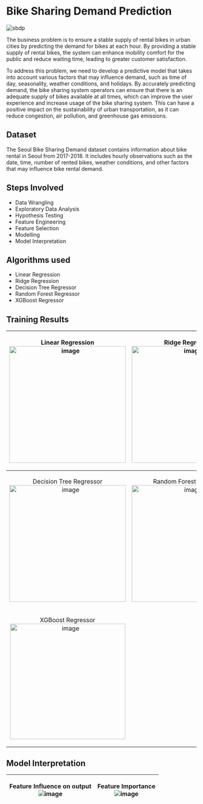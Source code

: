# Bike Sharing Demand Prediction

<img  alt="sbdp" src="https://user-images.githubusercontent.com/56977388/225399794-b598b9c3-893c-4b13-ae2c-9d6d0e886994.png">

The business problem is to ensure a stable supply of rental bikes in urban cities by predicting the demand for bikes at each hour. By providing a stable supply of rental bikes, the system can enhance mobility comfort for the public and reduce waiting time, leading to greater customer satisfaction.

To address this problem, we need to develop a predictive model that takes into account various factors that may influence demand, such as time of day, seasonality, weather conditions, and holidays. By accurately predicting demand, the bike sharing system operators can ensure that there is an adequate supply of bikes available at all times, which can improve the user experience and increase usage of the bike sharing system. This can have a positive impact on the sustainability of urban transportation, as it can reduce congestion, air pollution, and greenhouse gas emissions.

## Dataset

The Seoul Bike Sharing Demand dataset contains information about bike rental in Seoul from 2017-2018. It includes hourly observations such as the date, time, number of rented bikes, weather conditions, and other factors that may influence bike rental demand.

## Steps Involved

- Data Wrangling
- Exploratory Data Analysis
- Hypothesis Testing
- Feature Engineering
- Feature Selection
- Modelling
- Model Interpretation

## Algorithms used

- Linear Regression
- Ridge Regression
- Decision Tree Regressor
- Random Forest Regressor
- XGBoost Regressor

## Training Results

| <p align="center">   Linear Regression<br>   <img width="308" alt="image" src="https://user-images.githubusercontent.com/56977388/225401862-23ac89e6-59d8-4471-ba1d-dc78bc86a3ea.png"> </p>       | <p align="center">   Ridge Regression<br>   <img width="308" alt="image" src="https://user-images.githubusercontent.com/56977388/225402938-95caf933-42b8-4c62-96a2-433d7ecef11d.png"> </p>        |
|---------------------------------------------------------------------------------------------------------------------------------------------------------------------------------------------------|---------------------------------------------------------------------------------------------------------------------------------------------------------------------------------------------------|
| <p align="center">   Decision Tree Regressor<br>   <img width="308" alt="image" src="https://user-images.githubusercontent.com/56977388/225403263-ca09cbd5-69ac-4a48-b8cc-f3a1c812f9eb.png"> </p> | <p align="center">   Random Forest Regressor<br>   <img width="308" alt="image" src="https://user-images.githubusercontent.com/56977388/225403684-9043d6a2-8b46-48bc-9100-2f98f9f7d92a.png"> </p> |
| <p align="center">   XGBoost Regressor<br>   <img width="305" alt="image" src="https://user-images.githubusercontent.com/56977388/225403959-aaf35ef3-78d9-4663-b0df-90c6762136bf.png"> </p>       |                                                                                                                                                                                                   |

## Model Interpretation

| <p align="center">   Feature Influence on output<br>   <img alt="image" src="https://user-images.githubusercontent.com/56977388/225405364-7516a804-1395-486f-9885-0524a20b7c42.png"> </p> | <p align="center">   Feature Importance<br>   <img alt="image" src="https://user-images.githubusercontent.com/56977388/225406416-8a4bb3f0-cd3b-4035-a470-fb83d13c04ff.png"> </p> |
|-------------------------------------------------------------------------------------------------------------------------------------------------------------------------------------------|----------------------------------------------------------------------------------------------------------------------------------------------------------------------------------|
